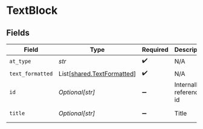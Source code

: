 # TextBlock


## Fields

| Field                                                              | Type                                                               | Required                                                           | Description                                                        | Example                                                            |
| ------------------------------------------------------------------ | ------------------------------------------------------------------ | ------------------------------------------------------------------ | ------------------------------------------------------------------ | ------------------------------------------------------------------ |
| `at_type`                                                          | *str*                                                              | :heavy_check_mark:                                                 | N/A                                                                | TextBlockDetail                                                    |
| `text_formatted`                                                   | List[[shared.TextFormatted](../../models/shared/textformatted.md)] | :heavy_check_mark:                                                 | N/A                                                                |                                                                    |
| `id`                                                               | *Optional[str]*                                                    | :heavy_minus_sign:                                                 | Internally referenced id                                           | 2                                                                  |
| `title`                                                            | *Optional[str]*                                                    | :heavy_minus_sign:                                                 | Title                                                              | Baggage Details                                                    |